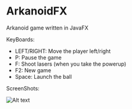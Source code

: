 # ArkanoidFX
Arkanoid game written in JavaFX

KeyBoards:
<ul>
  <li>LEFT/RIGHT: Move the player left/right</li>
  <li>P: Pause the game</li>
  <li>F: Shoot lasers (when you take the powerup)</li>
  <li>F2: New game</li>
  <li>Space: Launch the ball</li>
</ul>

ScreenShots:

![Alt text](/ArkanoidFX/res/screenshot/menu.jpg?raw=true "Optional Title")
